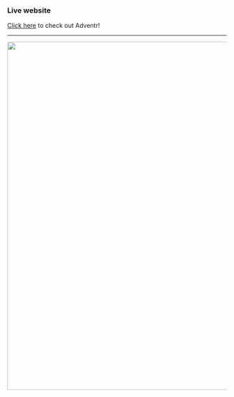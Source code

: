 ### Live website

[Click here](https://adventr-app.herokuapp.com/#/) to check out Adventr!

-------------------------------------------

<img src="./app/assets/images/gifs/splash.png" width=800 height=auto>
